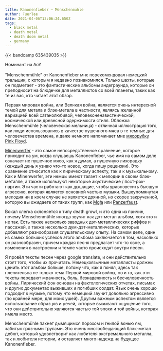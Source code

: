 ```yaml
---
title: Kanonenfieber — Menschenmühle
author: Fuerlee
date: 2021-04-06T13:06:24.650Z
tags:
  - black metal
  - death metal
  - death doom metal
  - germany
---
```

{{< bandcamp 635439035 >}}

Номинант на AoY\
\
"Menschenmühle" от Kanonenfieber мне порекомендовал немецкий тральщик, с которым я недавно познакомился. Только шахты, которые он подметает - это фантастические альбомы андеграунда, которые он преподносит на блюдечке для металлистов со всей планеты, таких как те из вас, кто читает этот обзор.

Первая мировая война, или Великая война, является очень интересной темой для метала и блэк-метала в частности, являясь желанной вариацией всей сатанолюбивой, человеконенавистнической, космической или древесной одержимости стиля. Обложка Menschenmühle (человеческая мельница) - отличная иллюстрация того, как люди использовались в качестве пушечного мяса в те темные для человечества времена, и даже немного напоминает мне [мясорубку Pink Floyd](https://imgur.com/a/1Twdfyg).

[Minenwerfer](https://minenwerfer.bandcamp.com/) - это самое непосредственное сравнение, которое приходит на ум, когда слушаешь Kanonenfieber, чье имя на самом деле означает не пушечное мясо, как я думал, а пушечную лихорадку (каждый день я узнаю что-то новое, когда пишу рецензии). Это сравнение относится как к лирическому аспекту, так и к музыкальному. Как и Minenwerfer, эти немцы имеют талант к мелодии в своем блэк-металле, а также используют некоторые акустические / пост-рок-партии. Эти части работают как дышащие, чтобы уравновесить бьющую агрессию, которая является основной частью музыки. Вышеупомянутая мелодия ни в коем случае не является дрянной, но скорее закрученной, которую вы ожидаете от таких групп, как [Mgła](https://no-solace.bandcamp.com/) или [Panzerfaust](https://panzerfaust.bandcamp.com/).

Вокал слегка склоняется к типу death growl, и это одна из причин, почему Menschenmühle иногда звучит как дэт-метал альбом, хотя это и не так. Есть также несколько заводных дэт-металлических риффов и пассажей, а также несколько дум-дэт-металлических, которые добавляют разнообразия слушательскому опыту. На самом деле, один из самых больших успехов этого альбома заключается в том, насколько он разнообразен, причем каждая песня предлагает что-то свое, а изменения в настроении и темпе часто происходят внутри песен.

Я провёл тексты песен через google translate, и они действительно стоят того, чтобы их прочитать. Немецкоязычные металлисты должны ценить этот альбом больше, потому что, как я понял, здесь так пленительна не только тема Первой мировой войны, но и то, как эти тексты передают мрачность, боль, безнадежность и бесчеловечность войны. Лирический фон основан на фактологических отчетах, письмах и других документах выживших и погибших солдат. Язык очень хорошо подходит к музыке, потому что немецкий звучит довольно агрессивно (по крайней мере, для моих ушей). Другим важным аспектом является использование образцов и речей, которые вызывают ощущение того, что они действительно являются частью той эпохи и той войны, которая имела место.

Menschenmühle пахнет дымящимся порохом и гнилой вонью ям, забитых грязными трупами. Это очень многообещающий блэк-метал дебют, который удовлетворит как любителя экстремального металла, так и любителя истории, и оставляет много надежд на будущее Kanonenfieber.